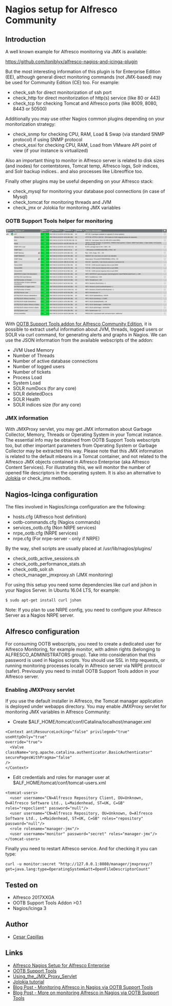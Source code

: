 # Nagios setup for Alfresco Community

## Introduction

A well known example for Alfresco monitoring via JMX is available: 

https://github.com/toniblyx/alfresco-nagios-and-icinga-plugin

But the most interesting information of this plugin is for Enterprise Edition (EE), although general direct monitoring commands (not JMX-based) may be used for Community Edition (CE) too. For example:

- check_ssh for direct monitorization of ssh port
- check_http for direct monitorization of http(s) service (like 80 or 443)
- check_tcp for checking Tomcat and Alfresco ports (like 8009, 8080, 8443 or 50500)

Additionally you may use other Nagios common plugins depending on your monitorization strategy:
- check_snmp for checking CPU, RAM, Load & Swap (via standard SNMP protocol) if using SNMP protocol
- check_esxi for checking CPU, RAM, Load from VMware API point of view (if your instance is virtualized)

Also an important thing to monitor in Alfresco server is related to disk sizes (and inodes) for contentstores, Tomcat temp, Alfresco logs, Solr indices, and Solr backup indices.. and also processes like Libreoffice too. 

Finally other plugins may be useful depending on your Alfresco stack:
- check_mysql for monitoring your database pool connections (in case of Mysql)
- check_tomcat for monitoring threads and JVM 
- check_jmx or Jolokia for monitoring JMX variables  

### OOTB Support Tools helper for monitoring

![Nagios Alfresco](images/alfresco-nagios.png)
 
With [OOTB Support Tools addon for Alfresco Community Edition](https://github.com/OrderOfTheBee/ootbee-support-tools), it is possible to extract useful information about JVM, threads, logged users or SOLR via curl command, for generating alerts and graphs in Nagios. We can use the JSON information from the available webscripts of the addon:

- JVM Used Memory
- Number of Threads
- Number of active database connections
- Number of logged users
- Number of tickets
- Process Load
- System Load
- SOLR numDocs (for any core)
- SOLR deletedDocs
- SOLR Health
- SOLR indices size (for any core)

### JMX information

With JMXProxy servlet, you may get JMX information about Garbage Collector, Memory, Threads or Operating System in your Tomcat instance. The essential info may be obtained from OOTB Support Tools webscripts too, but other important parameters from Operating System or Garbage Collector may be extracted this way. Please note that this JMX information is related to the default mbeans in a Tomcat container, and not related to the Alfresco JMX objects contained in Alfresco Enterprise (aka Alfresco Content Services). For illustrating this, we will monitor the number of opened file descriptors in the operating system. It is also an alternative to [Jolokia](https://jolokia.org/tutorial.html) or check_jmx methods.

## Nagios-Icinga configuration

The files involved in Nagios/Icinga configuration are the following:

- hosts.cfg (Alfresco host definition)
- ootb-commands.cfg (Nagios commands)
- services_ootb.cfg (Non NRPE services)
- nrpe_ootb.cfg (NRPE services)
- nrpe.cfg (For nrpe-server - only if NRPE)

By the way, shell scripts are usually placed at /usr/lib/nagios/plugins/

- check_ootb_active_sessions.sh
- check_ootb_performance_stats.sh
- check_ootb_solr.sh
- check_manager_jmxproxy.sh (JMX monitoring)

For using this setup you need some dependencies like curl and jshon in your Nagios Server. In Ubuntu 16.04 LTS, for example:

```
$ sudo apt-get install curl jshon
```

Note: If you plan to use NRPE config, you need to configure your Alfresco Server as a Nagios NRPE server.

## Alfresco configuration

For consuming OOTB webscripts, you need to create a dedicated user for Alfresco Monitoring, for example monitor, with admin rights (belonging to ALFRESCO_ADMINISTRATORS group). Take into consideration that this password is used in Nagios scripts. You should use SSL in http requests, or running monitoring processes locally in Alfresco server via NRPE protocol (safer). Previously you need to install OOTB Support Tools addon in your Alfresco server.

### Enabling JMXProxy servlet

If you use the default installer in Alfresco, the Tomcat manager application is deployed under webapps directory. You may enable JMXProxy servlet for monitoring JMX variables in Alfresco Community: 

- Create $ALF_HOME/tomcat/conf/Catalina/localhost/manager.xml

```
<Context antiResourceLocking="false" privileged="true" useHttpOnly="true" 
override="true">
  <Valve className="org.apache.catalina.authenticator.BasicAuthenticator" securePagesWithPragma="false" 
/>
</Context>

```

- Edit credentials and roles for manager user at $ALF_HOME/tomcat/conf/tomcat-users.xml

```
<tomcat-users>
  <user username="CN=Alfresco Repository Client, OU=Unknown, O=Alfresco Software Ltd., L=Maidenhead, ST=UK, C=GB" roles="repoclient" password="null"/>
  <user username="CN=Alfresco Repository, OU=Unknown, O=Alfresco Software Ltd., L=Maidenhead, ST=UK, C=GB" roles="repository" password="null"/>
  <role rolename="manager-jmx"/>
  <user username="monitor" password="secret" roles="manager-jmx"/>
</tomcat-users>
```

Finally you need to restart Alfresco service. And for checking it you can type:

```
curl -u monitor:secret "http://127.0.0.1:8080/manager/jmxproxy/?get=java.lang:type=OperatingSystem&att=OpenFileDescriptorCount"
```

## Tested on

- Alfresco 2017XXGA
- OOTB Support Tools Addon >0.1
- Nagios/Icinga 3

## Author

- [Cesar Capillas](http://github.com/CesarCapillas)

## Links

- [Alfresco Nagios Setup for Alfresco Enterprise](https://github.com/toniblyx/alfresco-nagios-and-icinga-plugin)
- [OOTB Support Tools](https://github.com/OrderOfTheBee/ootbee-support-tools)
- [Using_the_JMX_Proxy_Servlet](https://tomcat.apache.org/tomcat-7.0-doc/manager-howto.html#Using_the_JMX_Proxy_Servlet)
- [Jolokia tutorial](https://jolokia.org/tutorial.html)
- [Blog Post - Monitoring Alfresco in Nagios via OOTB Support Tools](http://www.zylk.net/es/web-2-0/blog/-/blogs/monitoring-alfresco-in-nagios-via-ootb-support-tools-addon)
- [Blog Post - More on monitoring Alfresco in Nagios via OOTB Support Tools](http://www.zylk.net/es/web-2-0/blog/-/blogs/more-on-monitoring-alfresco-in-nagios-via-ootb-support-tools)
